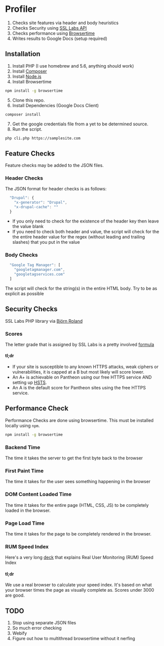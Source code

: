 # Profiler

1. Checks site features via header and body heuristics
2. Checks Security using [SSL Labs API](https://www.ssllabs.com/projects/ssllabs-apis/)
3. Checks performance using [Browsertime](https://github.com/sitespeedio/browsertime)
4. Writes results to Google Docs (setup required)

## Installation

1. Install PHP (I use homebrew and 5.6, anything should work)
2. Install [Composer](https://getcomposer.org/doc/00-intro.md#installation-linux-unix-osx)
3. Install [Node.js](https://nodejs.org/en/download/)
4. Install Browsertime
```bash
npm install -g browsertime
```
5. Clone this repo.
6. Install Dependencies (Google Docs Client)
```bash
composer install
```
7. Get the google credentials file from a yet to be determined source.
8. Run the script.
```bash
php cli.php https://samplesite.com
```

## Feature Checks
Feature checks may be added to the JSON files.
### Header Checks
The JSON format for header checks is as follows:
```javascript
  "Drupal": {
    "x-generator": "Drupal",
    "x-drupal-cache": ""
  }
```
* If you only need to check for the existence of the header key then leave the value blank
* If you need to check both header and value, the script will check for the the entire header value for the regex (without leading and trailing slashes) that you put in the value

### Body Checks
```javascript
  "Google Tag Manager": [
    "googletagmanager.com",
    "googletagservices.com"
  ]
  ```
  The script will check for the string(s) in the entire HTML body. Try to be as explicit as possible

## Security Checks
 SSL Labs PHP library via [Björn Roland](https://github.com/bjoernr-de/php-ssllabs-api)

### Scores
The letter grade that is assigned by SSL Labs is a pretty involved [formula](https://github.com/ssllabs/research/wiki/SSL-Server-Rating-Guide)
#### tl;dr
* If your site is susceptible to any known HTTPS attacks, weak ciphers or vulnerabilities, it is capped at a B but most likely will score lower.
* An A+ is achievable on Pantheon using our free HTTPS service AND setting up [HSTS](https://en.wikipedia.org/wiki/HTTP_Strict_Transport_Security).
* An A is the default score for Pantheon sites using the free HTTPS service.

## Performance Check
Performance Checks are done using browsertime. This must be installed locally using `npm`.
```bash
npm install -g browsertime
```
### Backend Time
The time it takes the server to get the first byte back to the browser
### First Paint Time
The time it takes for the user sees something happening in the browser
### DOM Content Loaded Time
The time it takes for the entire page (HTML, CSS, JS) to be completely loaded in the browser.
### Page Load Time
The time it takes for the page to be completely rendered in the browser.
### RUM Speed Index

Here's a very long [deck](https://www.slideshare.net/ddprrt/speed-index-explained) that explains Real User Monitoring (RUM) Speed Index

#### tl;dr

We use a real browser to calculate your speed index. It's based on what your browser times the page as visually complete as. Scores under 3000 are good.

## TODO
1. Stop using separate JSON files
2. So much error checking
3. Webify
4. Figure out how to multithread browsertime without it nerfing
